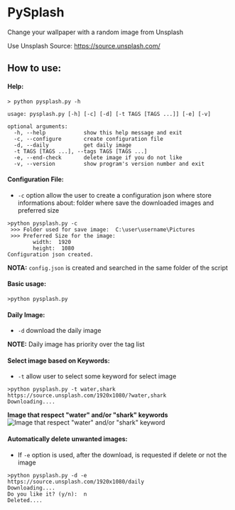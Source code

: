 # PySplash
Change your wallpaper with a random image from Unsplash

Use Unsplash Source:
https://source.unsplash.com/

## How to use:

#### Help:

```
> python pysplash.py -h

usage: pysplash.py [-h] [-c] [-d] [-t TAGS [TAGS ...]] [-e] [-v]

optional arguments:
  -h, --help            show this help message and exit
  -c, --configure       create configuration file
  -d, --daily           get daily image
  -t TAGS [TAGS ...], --tags TAGS [TAGS ...]
  -e, --end-check       delete image if you do not like
  -v, --version         show program's version number and exit
```

#### Configuration File:
- `-c` option allow the user to create a configuration json where store informations about: folder where save the downloaded images and preferred size 

```
>python pysplash.py -c
 >>> Folder used for save image:  C:\user\username\Pictures
 >>> Preferred Size for the image:
        width:  1920
        height:  1080
Configuration json created.
```
**NOTA:** `config.json` is created and searched in the same folder of the script

#### Basic usage:
```
>python pysplash.py
```

#### Daily Image:
- `-d` download the daily image

**NOTE:** Daily image has priority over the tag list

#### Select image based on Keywords:
- `-t` allow user to select some keyword for select image

```
>python pysplash.py -t water,shark
https://source.unsplash.com/1920x1080/?water,shark
Downloading....
```
**Image that respect "water" and/or "shark" keywords**
![Image that respect "water" and/or "shark" keyword](https://images.unsplash.com/photo-1530512112376-c3928c2ee68a?ixlib=rb-0.3.5&q=80&fm=jpg&crop=entropy&cs=tinysrgb&w=1920&h=1080&fit=crop&ixid=eyJhcHBfaWQiOjF9&s=8593a8c832b1808b0558fb1434455df6)

#### Automatically delete unwanted images:
- If `-e` option is used, after the download, is requested if delete or not the image

```
>python pysplash.py -d -e
https://source.unsplash.com/1920x1080/daily
Downloading....
Do you like it? (y/n):  n
Deleted....
```



